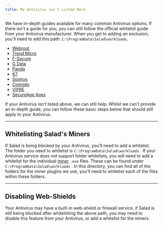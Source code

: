 ```yaml
---
title: My Antivirus isn't Listed Here
---
```


We have in-depth guides available for many common Antivirus options. If there isn't a guide for you, you can still
follow the official whitelist guide from your Antivirus manufacturer. When you get to adding an exclusion, you'll need
to add this path: `C:\ProgramData\Salad\workloads`.

- [Webroot](https://answers.webroot.com/Webroot/ukp.aspx?pid=17&app=vw&vw=1&solutionid=25&t=You-want-to-exclude-items-from-scans)
- [Trend Micro](https://helpcenter.trendmicro.com/en-us/article/TMKA-14498)
- [F-Secure](https://help.f-secure.com/product.html#home/total-windows/latest/en/task_13205052E3D44C44BA2491A55A7F818F-latest-en)
- [G Data](https://www.gdata.de/help-en/consumer/FAQ/BlockedApplication/)
- [Panda](https://www.pandasecurity.com/homeusers/downloads/docs/product/help/pd/en/43.htm)
- [K7](https://support.k7computing.com/index.php?%2Fselfhelp%2Fview-article%2FHow-can-I-manage-exclusion)
- [Sophos](https://docs.sophos.com/central/customer/help/en-us/ManageYourProducts/GlobalSettings/GlobalExclusions/index.html)
- [Comodo](https://help.comodo.com/topic-399-1-790-10378-.html)
- [VIPRE](https://success.vipre.com/endpoint-cloud-manage/endpoint-cloud-add-exclusion)
- [SecureAge Apex](https://secureaplus.secureage.com/Main/resource/SecureAPlus3.4User%20Guidev3.0.pdf)

If your Antivirus isn't listed above, we can still help. Whilst we can't provide an in-depth guide, you can follow these
basic steps below that should still apply to your Antivirus.

---

## Whitelisting Salad's Miners

If Salad is being blocked by your Antivirus, you'll need to add a whitelist. The folder you need to whitelist is
`C:\ProgramData\Salad\workloads` . If your Antivirus service does not support folder whitelists, you will need to add a
whitelist for the individual [miner](/docs/faq/salad-app/80-what-miners-does-salad-currently-use) `.exe` files. These
can be found under `C:\ProgramData\Salad\workloads` . In this directory, you can find all of the folders for the miner
plugins we use, you'll need to whitelist each of the files within these folders.

---

## Disabling Web-Shields

Your Antivirus may have a built-in web-shield or firewall service, if Salad is still being blocked after whitelisting
the above path, you may need to disable this feature from your Antivirus, or add a whitelist for the miners.
